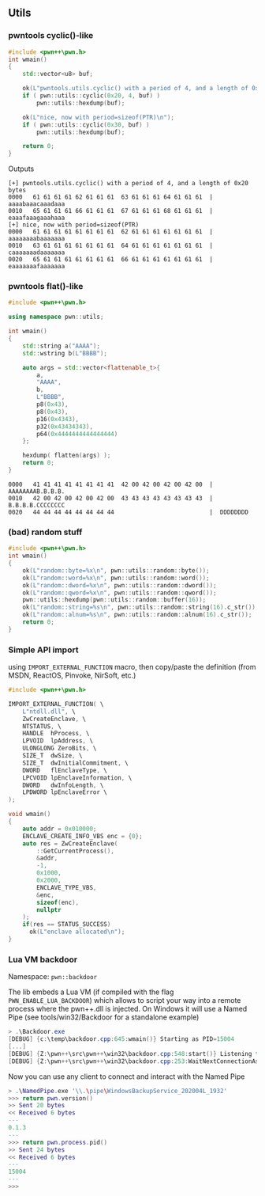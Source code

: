 ## Utils

### pwntools cyclic()-like

```cpp
#include <pwn++\pwn.h>
int wmain()
{
    std::vector<u8> buf;

    ok(L"pwntools.utils.cyclic() with a period of 4, and a length of 0x20 bytes\n");
    if ( pwn::utils::cyclic(0x20, 4, buf) )
        pwn::utils::hexdump(buf);

    ok(L"nice, now with period=sizeof(PTR)\n");
    if ( pwn::utils::cyclic(0x30, buf) )
        pwn::utils::hexdump(buf);

    return 0;
}
```

Outputs
```
[+] pwntools.utils.cyclic() with a period of 4, and a length of 0x20 bytes
0000   61 61 61 61 62 61 61 61  63 61 61 61 64 61 61 61  |  aaaabaaacaaadaaa
0010   65 61 61 61 66 61 61 61  67 61 61 61 68 61 61 61  |  eaaafaaagaaahaaa
[+] nice, now with period=sizeof(PTR)
0000   61 61 61 61 61 61 61 61  62 61 61 61 61 61 61 61  |  aaaaaaaabaaaaaaa
0010   63 61 61 61 61 61 61 61  64 61 61 61 61 61 61 61  |  caaaaaaadaaaaaaa
0020   65 61 61 61 61 61 61 61  66 61 61 61 61 61 61 61  |  eaaaaaaafaaaaaaa
```

### pwntools flat()-like

```cpp
#include <pwn++\pwn.h>

using namespace pwn::utils;

int wmain()
{
    std::string a("AAAA");
    std::wstring b(L"BBBB");

    auto args = std::vector<flattenable_t>{
        a,
        "AAAA",
        b,
        L"BBBB",
        p8(0x43),
        p8(0x43),
        p16(0x4343),
        p32(0x43434343),
        p64(0x4444444444444444)
    };

    hexdump( flatten(args) );
    return 0;
}
```

```
0000   41 41 41 41 41 41 41 41  42 00 42 00 42 00 42 00  |  AAAAAAAAB.B.B.B.
0010   42 00 42 00 42 00 42 00  43 43 43 43 43 43 43 43  |  B.B.B.B.CCCCCCCC
0020   44 44 44 44 44 44 44 44                           |  DDDDDDDD
```

### (bad) random stuff

```cpp
#include <pwn++\pwn.h>
int wmain()
{
    ok(L"random::byte=%x\n", pwn::utils::random::byte());
    ok(L"random::word=%x\n", pwn::utils::random::word());
    ok(L"random::dword=%x\n", pwn::utils::random::dword());
    ok(L"random::qword=%x\n", pwn::utils::random::qword());
    pwn::utils::hexdump(pwn::utils::random::buffer(16));
    ok(L"random::string=%s\n", pwn::utils::random::string(16).c_str());
    ok(L"random::alnum=%s\n", pwn::utils::random::alnum(16).c_str());
    return 0;
}
```

### Simple API import

using `IMPORT_EXTERNAL_FUNCTION` macro, then copy/paste the definition (from MSDN, ReactOS, Pinvoke, NirSoft, etc.)

```cpp
#include <pwn++\pwn.h>

IMPORT_EXTERNAL_FUNCTION( \
    L"ntdll.dll", \
    ZwCreateEnclave, \
    NTSTATUS, \
    HANDLE  hProcess, \
    LPVOID  lpAddress, \
    ULONGLONG ZeroBits, \
    SIZE_T  dwSize, \
    SIZE_T  dwInitialCommitment, \
    DWORD   flEnclaveType, \
    LPCVOID lpEnclaveInformation, \
    DWORD   dwInfoLength, \
    LPDWORD lpEnclaveError \
);

void wmain()
{
    auto addr = 0x010000;
    ENCLAVE_CREATE_INFO_VBS enc = {0};
    auto res = ZwCreateEnclave(
        ::GetCurrentProcess(),
        &addr,
        -1,
        0x1000,
        0x2000,
        ENCLAVE_TYPE_VBS,
        &enc,
        sizeof(enc),
        nullptr
    );
    if(res == STATUS_SUCCESS)
      ok(L"enclave allocated\n");
}
```


### Lua VM backdoor

Namespace: `pwn::backdoor`

The lib embeds a Lua VM (if compiled with the flag `PWN_ENABLE_LUA_BACKDOOR`) which allows to script your way into a remote process where the pwn++.dll is injected. On Windows it will use a Named Pipe (see tools/win32/Backdoor for a standalone example)

```powershell
> .\Backdoor.exe
[DEBUG] {c:\temp\backdoor.cpp:645:wmain()} Starting as PID=15004
[...]
[DEBUG] {Z:\pwn++\src\pwn++\win32\backdoor.cpp:548:start()} Listening for connection on '\\.\pipe\WindowsBackupService_202004L_1932'
[DEBUG] {Z:\pwn++\src\pwn++\win32\backdoor.cpp:253:WaitNextConnectionAsync()} Waiting for connection
```

Now you can use any client to connect and interact with the Named Pipe

```lua
> .\NamedPipe.exe '\\.\pipe\WindowsBackupService_202004L_1932'
>>> return pwn.version()
>> Sent 20 bytes
<< Received 6 bytes
---
0.1.3
---
>>> return pwn.process.pid()
>> Sent 24 bytes
<< Received 6 bytes
---
15004
---
>>>
```

